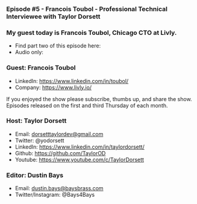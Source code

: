 ### Episode #5 - Francois Toubol - Professional Technical Interviewee with Taylor Dorsett

### My guest today is Francois Toubol, Chicago CTO at Livly.

- Find part two of this episode here:
- Audio only:

### Guest: Francois Toubol
- LinkedIn: https://www.linkedin.com/in/toubol/
- Company: https://www.livly.io/

If you enjoyed the show please subscribe, thumbs up, and share the show.
Episodes released on the first and third Thursday of each month.

### Host: Taylor Dorsett
- Email: dorsetttaylordev@gmail.com
- Twitter: @yodorsett
- LinkedIn: https://www.linkedin.com/in/taylordorsett/
- Github: https://github.com/TaylorOD
- Youtube: https://www.youtube.com/c/TaylorDorsett

### Editor: Dustin Bays
- Email: dustin.bays@baysbrass.com
- Twitter/Instagram: @Bays4Bays